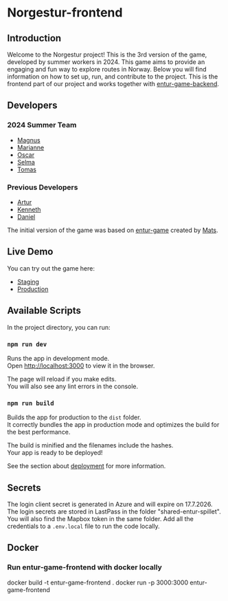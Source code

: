 # Norgestur-frontend

## Introduction

Welcome to the Norgestur project! This is the 3rd version of the game, developed by summer workers in 2024. This game aims to provide an engaging and fun way to explore routes in Norway. Below you will find information on how to set up, run, and contribute to the project. This is the frontend part of our project and works together with [entur-game-backend](https://github.com/entur/entur-game-backend).

## Developers

### 2024 Summer Team
- [Magnus](https://github.com/Magnus-Farstad)
- [Marianne](https://github.com/maribsta)
- [Oscar](https://github.com/oscarahalvorsen)
- [Selma](https://github.com/selmagudmundsen)
- [Tomas](https://github.com/tomaswedege)

### Previous Developers
- [Artur](https://github.com/apkrauze)
- [Kenneth](https://github.com/kennetng)
- [Daniel](https://github.com/Daniel-Jansson)

The initial version of the game was based on [entur-game](https://github.com/entur/entur-game) created by [Mats](https://github.com/draperunner).

## Live Demo

You can try out the game here:
- [Staging](https://entur-game.staging.entur.org/)
- [Production](https://entur-game.entur.org/)

## Available Scripts

In the project directory, you can run:

### `npm run dev`

Runs the app in development mode.<br>
Open [http://localhost:3000](http://localhost:3000) to view it in the browser.

The page will reload if you make edits.<br>
You will also see any lint errors in the console.


### `npm run build`

Builds the app for production to the `dist` folder.<br>
It correctly bundles the app in production mode and optimizes the build for the best performance.

The build is minified and the filenames include the hashes.<br>
Your app is ready to be deployed!

See the section about [deployment](https://facebook.github.io/create-react-app/docs/deployment) for more information.

## Secrets
The login client secret is generated in Azure and will expire on 17.7.2026. The login secrets are stored in LastPass in the folder "shared-entur-spillet". You will also find the Mapbox token in the same folder. Add all the credentials to a `.env.local` file to run the code locally.

## Docker
### Run entur-game-frontend with docker locally

docker build -t entur-game-frontend .
docker run -p 3000:3000 entur-game-frontend